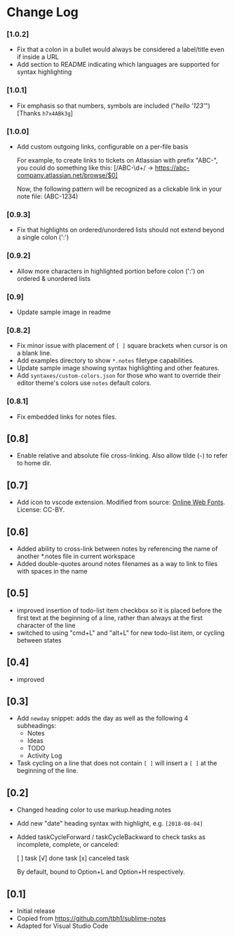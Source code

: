 # Change Log

### [1.0.2]

- Fix that a colon in a bullet would always be considered a label/title even if inside a URL
- Add section to README indicating which languages are supported for syntax highlighting

### [1.0.1]

- Fix emphasis so that numbers, symbols are included ("*hello '123'*") [Thanks  `h7x4ABk3g`]

### [1.0.0]

- Add custom outgoing links, configurable on a per-file basis

  For example, to create links to tickets on Atlassian with prefix "ABC-", you could do something like this:
  [/ABC-\d+/ -> https://abc-company.atlassian.net/browse/$0]

  Now, the following pattern will be recognized as a clickable link in your note file:
  (ABC-1234)

### [0.9.3]

- Fix that highlights on ordered/unordered lists should not extend beyond a single colon (':')

### [0.9.2]

- Allow more characters in highlighted portion before colon (':') on ordered & unordered lists

### [0.9]

- Update sample image in readme

### [0.8.2]

- Fix minor issue with placement of `[ ]` square brackets when cursor is on a blank line.
- Add examples directory to show `*.notes` filetype capabilities.
- Update sample image showing syntax highlighting and other features.
- Add `syntaxes/custom-colors.json` for those who want to override their editor theme's colors use `notes` default colors.

### [0.8.1]

- Fix embedded links for notes files.

## [0.8]

- Enable relative and absolute file cross-linking. Also allow tilde (`~`) to refer to home dir.

## [0.7]

- Add icon to vscode extension. Modified from source: <a href="http://www.onlinewebfonts.com">Online Web Fonts</a>. License: CC-BY.

## [0.6]

- Added ability to cross-link between notes by referencing the name of another \*.notes file in current workspace
- Added double-quotes around notes filenames as a way to link to files with spaces in the name

## [0.5]

- improved insertion of todo-list item checkbox so it is placed before the first text at the beginning of a line, rather than always at the first character of the line
- switched to using "cmd+L" and "alt+L" for new todo-list item, or cycling between states

## [0.4]

- improved

## [0.3]

- Add `newday` snippet: adds the day as well as the following 4 subheadings:
  - Notes
  - Ideas
  - TODO
  - Activity Log
- Task cycling on a line that does not contain `[ ]` will insert
  a `[ ]` at the beginning of the line.

## [0.2]

- Changed heading color to use markup.heading.notes
- Add new "date" heading syntax with highlight, e.g. `[2018-08-04]`
- Added taskCycleForward / taskCycleBackward to check tasks
  as incomplete, complete, or canceled:

  [ ] task
  [√] done task
  [x] canceled task

  By default, bound to Option+L and Option+H respectively.

## [0.1]

- Initial release
- Copied from https://github.com/tbh1/sublime-notes
- Adapted for Visual Studio Code
